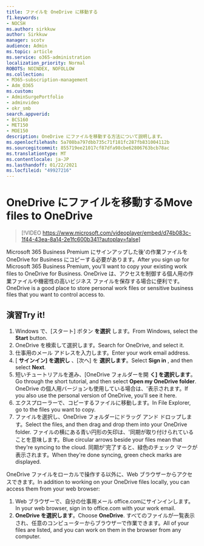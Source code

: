 ```yaml
---
title: ファイルを OneDrive に移動する
f1.keywords:
- NOCSH
ms.author: sirkkuw
author: Sirkkuw
manager: scotv
audience: Admin
ms.topic: article
ms.service: o365-administration
localization_priority: Normal
ROBOTS: NOINDEX, NOFOLLOW
ms.collection:
- M365-subscription-management
- Adm_O365
ms.custom:
- AdminSurgePortfolio
- adminvideo
- okr_smb
search.appverid:
- BCS160
- MET150
- MOE150
description: OneDrive にファイルを移動する方法について説明します。
ms.openlocfilehash: 5a708ba797dbb735c71f181fc287fb831004112b
ms.sourcegitcommit: 855719ee21017cf87dfa98cbe62806763bcb78ac
ms.translationtype: MT
ms.contentlocale: ja-JP
ms.lasthandoff: 01/22/2021
ms.locfileid: "49927216"
---
```

# <a name="move-files-to-onedrive"></a><span data-ttu-id="9068c-103">OneDrive にファイルを移動する</span><span class="sxs-lookup"><span data-stu-id="9068c-103">Move files to OneDrive</span></span>

> [!VIDEO https://www.microsoft.com/videoplayer/embed/d74b083c-1f44-43ea-8a14-2e1fc600b341?autoplay=false]

<span data-ttu-id="9068c-104">Microsoft 365 Business Premium にサインアップした後&#39;の作業ファイルを OneDrive for Business にコピーする必要があります。</span><span class="sxs-lookup"><span data-stu-id="9068c-104">After you sign up for Microsoft 365 Business Premium, you&#39;ll want to copy your existing work files to OneDrive for Business.</span></span> <span data-ttu-id="9068c-105">OneDrive は、アクセスを制御する個人用の作業ファイルや機密性の高いビジネス ファイルを保存する場合に便利です。</span><span class="sxs-lookup"><span data-stu-id="9068c-105">OneDrive is a good place to store personal work files or sensitive business files that you want to control access to.</span></span>

## <a name="try-it"></a><span data-ttu-id="9068c-106">演習</span><span class="sxs-lookup"><span data-stu-id="9068c-106">Try it!</span></span>

1. <span data-ttu-id="9068c-107">Windows で、[スタート] ボタン  **を選択** します。</span><span class="sxs-lookup"><span data-stu-id="9068c-107">From Windows, select the  **Start** button.</span></span>
2. <span data-ttu-id="9068c-108">OneDrive を検索して選択します。</span><span class="sxs-lookup"><span data-stu-id="9068c-108">Search for OneDrive, and select it.</span></span>
3. <span data-ttu-id="9068c-109">仕事用のメール アドレスを入力します。</span><span class="sxs-lookup"><span data-stu-id="9068c-109">Enter your work email address.</span></span>
4. <span data-ttu-id="9068c-110">[  **サインイン] を選択し** 、[次へ] を  **選択します**。</span><span class="sxs-lookup"><span data-stu-id="9068c-110">Select  **Sign in** , and then select  **Next**.</span></span>
5. <span data-ttu-id="9068c-111">短いチュートリアルを進み、[OneDrive フォルダーを開  **く] を選択します**。</span><span class="sxs-lookup"><span data-stu-id="9068c-111">Go through the short tutorial, and then select  **Open my OneDrive folder**.</span></span> <span data-ttu-id="9068c-112">OneDrive の個人用バージョンも使用している場合は、&#39;表示されます。</span><span class="sxs-lookup"><span data-stu-id="9068c-112">If you also use the personal version of OneDrive, you&#39;ll see it here.</span></span>
6. <span data-ttu-id="9068c-113">エクスプローラーで、コピーするファイルに移動します。</span><span class="sxs-lookup"><span data-stu-id="9068c-113">In File Explorer, go to the files you want to copy.</span></span>
7. <span data-ttu-id="9068c-114">ファイルを選択し、OneDrive フォルダーにドラッグ アンド ドロップします。</span><span class="sxs-lookup"><span data-stu-id="9068c-114">Select the files, and then drag and drop them into your OneDrive folder.</span></span> <span data-ttu-id="9068c-115">ファイルの横にある青い円形の矢印は、&#39;同期が取り付けられていることを意味します。</span><span class="sxs-lookup"><span data-stu-id="9068c-115">Blue circular arrows beside your files mean that they&#39;re syncing to the cloud.</span></span> <span data-ttu-id="9068c-116">同期が&#39;完了すると、緑色のチェック マークが表示されます。</span><span class="sxs-lookup"><span data-stu-id="9068c-116">When they&#39;re done syncing, green check marks are displayed.</span></span>

<span data-ttu-id="9068c-117">OneDrive ファイルをローカルで操作する以外に、Web ブラウザーからアクセスできます。</span><span class="sxs-lookup"><span data-stu-id="9068c-117">In addition to working on your OneDrive files locally, you can access them from your web browser:</span></span>

1. <span data-ttu-id="9068c-118">Web ブラウザーで、自分の仕事用メール office.comにサインインします。</span><span class="sxs-lookup"><span data-stu-id="9068c-118">In your web browser, sign in to office.com with your work email.</span></span>
2. <span data-ttu-id="9068c-119">**OneDrive を選択します**。</span><span class="sxs-lookup"><span data-stu-id="9068c-119">Choose  **OneDrive**.</span></span> <span data-ttu-id="9068c-120">すべてのファイルが一覧表示され、任意のコンピューターからブラウザーで作業できます。</span><span class="sxs-lookup"><span data-stu-id="9068c-120">All of your files are listed, and you can work on them in the browser from any computer.</span></span>